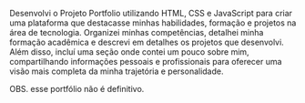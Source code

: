 Desenvolvi o Projeto Portfolio utilizando HTML, CSS e JavaScript para criar uma plataforma que destacasse minhas habilidades, formação e projetos na área de tecnologia. 
Organizei minhas competências, detalhei minha formação acadêmica e descrevi em detalhes os projetos que desenvolvi. 
Além disso, incluí uma seção onde contei um pouco sobre mim, compartilhando informações pessoais e profissionais para oferecer uma visão mais completa da minha trajetória e personalidade. 

OBS. esse portfólio não é definitivo.
